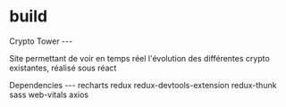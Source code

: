 # build

Crypto Tower ---

Site permettant de voir en temps réel l'évolution des différentes crypto existantes, réalisé sous réact

Dependencies ---
    recharts
    redux
    redux-devtools-extension
    redux-thunk
    sass
    web-vitals
    axios


